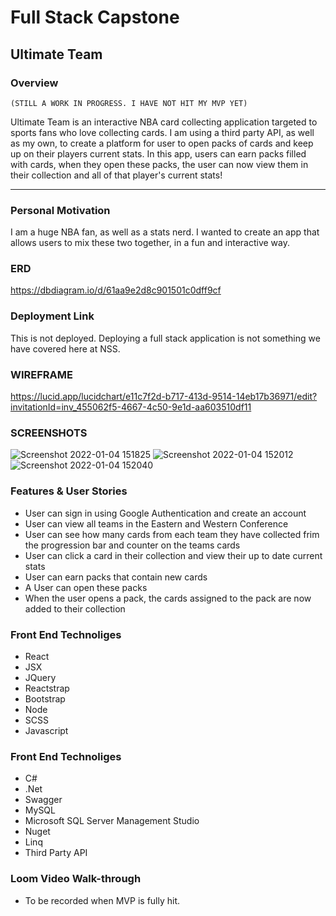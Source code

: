 # Full Stack Capstone

## Ultimate Team

### Overview
    (STILL A WORK IN PROGRESS. I HAVE NOT HIT MY MVP YET)
Ultimate Team is an interactive NBA card collecting application targeted to sports fans who love collecting cards. I am using a third party API, as well as my own, to create a platform for user to open packs of cards and keep up on their players current stats. In this app, users can earn packs filled with cards, when they open these packs, the user can now view them in their collection and all of that player's current stats! 
<hr />

### Personal Motivation
I am a huge NBA fan, as well as a stats nerd. I wanted to create an app that allows users to mix these two together, in a fun and interactive way. 

### ERD
https://dbdiagram.io/d/61aa9e2d8c901501c0dff9cf

### Deployment Link
This is not deployed. Deploying a full stack application is not something we have covered here at NSS.

### WIREFRAME 
https://lucid.app/lucidchart/e11c7f2d-b717-413d-9514-14eb17b36971/edit?invitationId=inv_455062f5-4667-4c50-9e1d-aa603510df11

### SCREENSHOTS
![Screenshot 2022-01-04 151825](https://user-images.githubusercontent.com/76926244/148125521-52ec0f10-aa71-43ab-865f-b35157705363.jpg)
![Screenshot 2022-01-04 152012](https://user-images.githubusercontent.com/76926244/148125532-22c87e77-3714-4b01-963e-9faa4553ac09.jpg)
![Screenshot 2022-01-04 152040](https://user-images.githubusercontent.com/76926244/148125537-23fb05d4-77e4-49f2-b15a-087d7cc222f1.jpg)

### Features & User Stories
- User can sign in using Google Authentication and create an account
- User can view all teams in the Eastern and Western Conference
- User can see how many cards from each team they have collected frim the progression bar and counter on the teams cards
- User can click a card in their collection and view their up to date current stats
- User can earn packs that contain new cards
- A User can open these packs
- When the user opens a pack, the cards assigned to the pack are now added to their collection

### Front End Technoliges
- React
- JSX
- JQuery
- Reactstrap
- Bootstrap
- Node
- SCSS
- Javascript

### Front End Technoliges
- C#
- .Net
- Swagger
- MySQL
- Microsoft SQL Server Management Studio
- Nuget
- Linq
- Third Party API

### Loom Video Walk-through
- To be recorded when MVP is fully hit. 
